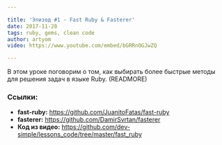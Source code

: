 ```yaml
---

title: 'Эпизод #1 - Fast Ruby & Fasterer'
date: 2017-11-28
tags: ruby, gems, clean code
author: artyom
video: https://www.youtube.com/embed/bGRRnOGJwZQ

---
```


В этом уроке поговорим о том, как выбирать более быстрые методы для решения задач в языке Ruby.
(READMORE)

### Ссылки:

  * **fast-ruby:** https://github.com/JuanitoFatas/fast-ruby
  * **fasterer:** https://github.com/DamirSvrtan/fasterer
  * **Код из видео:** https://github.com/dev-simple/lessons_code/tree/master/fast_ruby

